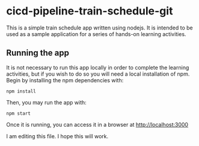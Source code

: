 # cicd-pipeline-train-schedule-git

This is a simple train schedule app written using nodejs. It is intended to be used as a sample application for a series of hands-on learning activities.

## Running the app

It is not necessary to run this app locally in order to complete the learning activities, but if you wish to do so you will need a local installation of npm. Begin by installing the npm dependencies with:

    npm install

Then, you may  run the app with:

    npm start

Once it is running, you can access it in a browser at [http://localhost:3000](http://localhost:3000)

I am editing this file. I hope this will work.

